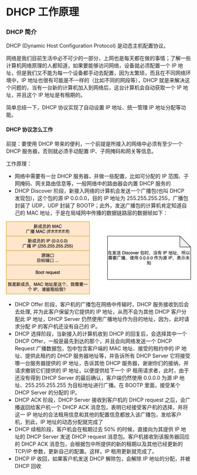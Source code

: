 # DHCP 工作原理



### DHCP 简介

DHCP \(Dynamic Host Configuration Protocol\) 是动态主机配置协议。

网络是我们目前生活中必不可少的一部分，上网也是每天都在做的事情；了解一些计算机网络原理的人都知道，如果要能够访问网络，设备就必须配置一个 IP 地址，但是我们又不能为每一个设备都手动去配置，因为太繁琐，而且在不同网络环境中，IP 地址也很有可能是不一样的（比如不同的网段等），DHCP 就是来解决这个问题的，当有一台新的计算机加入到网络后，这台计算机会自动获取一个 IP 地址，并且这个 IP 地址是有租期的。

简单总结一下，DHCP 协议实现了自动设置 IP 地址、统一管理 IP 地址分配等功能。

#### DHCP 协议怎么工作

前提：要使用 DHCP 带来的便利，一个前提是所接入的网络中必须有至少一个 DHCP 服务器，否则就必须手动配置 IP、子网掩码和网关等信息。

工作原理：

* 网络中需要有一台 DHCP 服务器，并做一些配置，比如可分配的 IP 范围、子网掩码、网关路由信息等，一般网络中的路由器会内置 DHCP 服务的
* DHCP Discover 阶段，新接入网络的计算机会发送一个广播包\(也叫 DHCP 发现包\)，这个包的源 IP 0.0.0.0，目的 IP 地址为 255.255.255.255，广播包封装了 UDP，UDP 封装了 BOOTP；此外，发送广播包的计算机肯定知道自己的 MAC 地址，于是在局域网中传播的数据链路层的数据帧如下：

![](../../.gitbook/assets/network-protocol-dhcp.jpeg)

* DHCP Offer 阶段，客户机的广播包在网络中传输时，DHCP 服务接收到后会去处理, 并为此客户保留为它提供的 IP 地址，从而不会为其他 DHCP 客户分配此 IP 地址，DHCP Server 仍然使用广播地址作为目的地址，因为，此时请求分配 IP 的客户机还没有自己的 IP。
* DHCP 选择阶段，当新接入的计算机收到 DHCP 的回复后，会选择其中一个 DHCP Offer，一般是最先到达的那个，并且会向网络发送一个 DHCP Request 广播数据包，包中包含客户端的 MAC 地址、接受的租约中的 IP 地址、提供此租约的 DHCP 服务器地址等，并告诉所有 DHCP Server 它将接受哪一台服务器提供的 IP 地址，告诉其他 DHCP 服务器，谢谢你们的接纳，并请求撤销它们提供的 IP 地址，以便提供给下一个 IP 租用请求者，此时，由于还没有得到 DHCP Server 的最后确认，客户端仍然使用 0.0.0.0 为源 IP 地址、255.255.255.255 为目标地址进行广播。在 BOOTP 里面，接受某个 DHCP Server 的分配的 IP。
* DHCP ACK 阶段，DHCP Server 接收到客户机的 DHCP request 之后，会广播返回给客户机一个 DHCP ACK 消息包，表明已经接受客户机的选择，并将这一 IP 地址的合法租用信息和其他的配置信息都放入该广播包，发给客户机，到此，IP 地址的动态分配就完成了
* DHCP 续租阶段，客户机会在租期过去 50% 的时候，直接向为其提供 IP 地址的 DHCP Server 发送 DHCP request 消息包。客户机接收到该服务器回应的 DHCP ACK 消息包，会根据包中所提供的新的租期以及其他已经更新的 TCP/IP 参数，更新自己的配置。这样，IP 租用更新就完成了。
* DHCP IP 收回，如果客户机发送 DHCP 解除包，会解除 IP 地址的分配，并被 DHCP 回收

